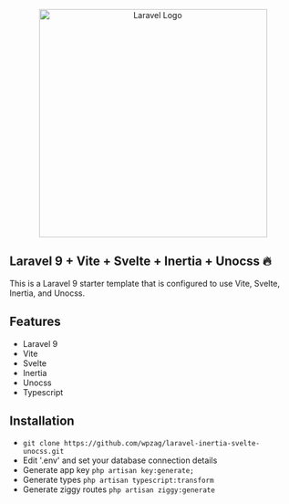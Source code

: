 <p align="center"><a href="https://laravel.com" target="_blank"><img src="https://raw.githubusercontent.com/laravel/art/master/logo-lockup/5%20SVG/2%20CMYK/1%20Full%20Color/laravel-logolockup-cmyk-red.svg" width="400" alt="Laravel Logo"></a></p>

## Laravel 9 + Vite + Svelte + Inertia + Unocss 🔥

This is a Laravel 9 starter template that is configured to use Vite, Svelte, Inertia, and Unocss.

## Features

- Laravel 9
- Vite
- Svelte
- Inertia
- Unocss
- Typescript

## Installation

- `git clone https://github.com/wpzag/laravel-inertia-svelte-unocss.git`
- Edit '.env' and set your database connection details
- Generate app key `php artisan key:generate;`
- Generate types `php artisan typescript:transform`
- Generate ziggy routes `php artisan ziggy:generate`

